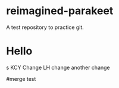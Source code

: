 # reimagined-parakeet
A test repository to practice git.

# Hello
s
KCY Change
LH change
another change

#merge test
